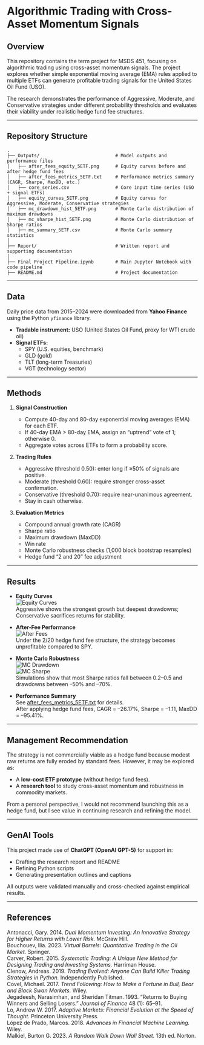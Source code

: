 # Algorithmic Trading with Cross-Asset Momentum Signals  

## Overview  
This repository contains the term project for MSDS 451, focusing on algorithmic trading using cross-asset momentum signals. The project explores whether simple exponential moving average (EMA) rules applied to multiple ETFs can generate profitable trading signals for the United States Oil Fund (USO).  

The research demonstrates the performance of Aggressive, Moderate, and Conservative strategies under different probability thresholds and evaluates their viability under realistic hedge fund fee structures.  

---

## Repository Structure  
```
.
├── Outputs/                            # Model outputs and performance files
│   ├── after_fees_equity_5ETF.png      # Equity curves before and after hedge fund fees
│   ├── after_fees_metrics_5ETF.txt     # Performance metrics summary (CAGR, Sharpe, MaxDD, etc.)
│   ├── core_series.csv                 # Core input time series (USO + signal ETFs)
│   ├── equity_curves_5ETF.png          # Equity curves for Aggressive, Moderate, Conservative strategies
│   ├── mc_drawdown_hist_5ETF.png       # Monte Carlo distribution of maximum drawdowns
│   ├── mc_sharpe_hist_5ETF.png         # Monte Carlo distribution of Sharpe ratios
│   ├── mc_summary_5ETF.csv             # Monte Carlo summary statistics
│
├── Report/                             # Written report and supporting documentation
│
├── Final Project Pipeline.ipynb        # Main Jupyter Notebook with code pipeline
├── README.md                           # Project documentation
```

---

## Data  
Daily price data from 2015–2024 were downloaded from **Yahoo Finance** using the Python `yfinance` library.  

- **Tradable instrument:** USO (United States Oil Fund, proxy for WTI crude oil)  
- **Signal ETFs:**  
  - SPY (U.S. equities, benchmark)  
  - GLD (gold)  
  - TLT (long-term Treasuries)  
  - VGT (technology sector)  

---

## Methods  
1. **Signal Construction**  
   - Compute 40-day and 80-day exponential moving averages (EMA) for each ETF.  
   - If 40-day EMA > 80-day EMA, assign an “uptrend” vote of 1; otherwise 0.  
   - Aggregate votes across ETFs to form a probability score.  

2. **Trading Rules**  
   - Aggressive (threshold 0.50): enter long if ≥50% of signals are positive.  
   - Moderate (threshold 0.60): require stronger cross-asset confirmation.  
   - Conservative (threshold 0.70): require near-unanimous agreement.  
   - Stay in cash otherwise.  

3. **Evaluation Metrics**  
   - Compound annual growth rate (CAGR)  
   - Sharpe ratio  
   - Maximum drawdown (MaxDD)  
   - Win rate  
   - Monte Carlo robustness checks (1,000 block bootstrap resamples)  
   - Hedge fund “2 and 20” fee adjustment  

---

## Results  

- **Equity Curves**  
![Equity Curves](equity_curves_5ETF.png)  
Aggressive shows the strongest growth but deepest drawdowns; Conservative sacrifices returns for stability.  

- **After-Fee Performance**  
![After Fees](after_fees_equity_5ETF.png)  
Under the 2/20 hedge fund fee structure, the strategy becomes unprofitable compared to SPY.  

- **Monte Carlo Robustness**  
![MC Drawdown](mc_drawdown_hist_5ETF.png)  
![MC Sharpe](mc_sharpe_hist_5ETF.png)  
Simulations show that most Sharpe ratios fall between 0.2–0.5 and drawdowns between –50% and –70%.  

- **Performance Summary**  
See [after_fees_metrics_5ETF.txt](after_fees_metrics_5ETF.txt) for details.  
After applying hedge fund fees, CAGR = –26.17%, Sharpe = –1.11, MaxDD = –95.41%.  

---

## Management Recommendation  
The strategy is not commercially viable as a hedge fund because modest raw returns are fully eroded by standard fees. However, it may be explored as:  

- A **low-cost ETF prototype** (without hedge fund fees).  
- A **research tool** to study cross-asset momentum and robustness in commodity markets.  

From a personal perspective, I would not recommend launching this as a hedge fund, but I see value in continuing research and refining the model.  

---

## GenAI Tools  
This project made use of **ChatGPT (OpenAI GPT-5)** for support in:  
- Drafting the research report and README  
- Refining Python scripts  
- Generating presentation outlines and captions  

All outputs were validated manually and cross-checked against empirical results.  

---

## References  
Antonacci, Gary. 2014. *Dual Momentum Investing: An Innovative Strategy for Higher Returns with Lower Risk.* McGraw Hill.  
Bouchouev, Ilia. 2023. *Virtual Barrels: Quantitative Trading in the Oil Market.* Springer.  
Carver, Robert. 2015. *Systematic Trading: A Unique New Method for Designing Trading and Investing Systems.* Harriman House.  
Clenow, Andreas. 2019. *Trading Evolved: Anyone Can Build Killer Trading Strategies in Python.* Independently Published.  
Covel, Michael. 2017. *Trend Following: How to Make a Fortune in Bull, Bear and Black Swan Markets.* Wiley.  
Jegadeesh, Narasimhan, and Sheridan Titman. 1993. “Returns to Buying Winners and Selling Losers.” *Journal of Finance* 48 (1): 65–91.  
Lo, Andrew W. 2017. *Adaptive Markets: Financial Evolution at the Speed of Thought.* Princeton University Press.  
López de Prado, Marcos. 2018. *Advances in Financial Machine Learning.* Wiley.  
Malkiel, Burton G. 2023. *A Random Walk Down Wall Street.* 13th ed. Norton.  
